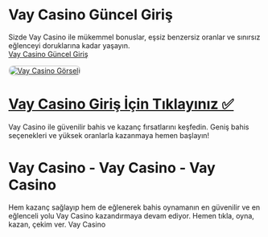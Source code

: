 # Vay Casino Güncel Giriş
Sizde Vay Casino ile mükemmel bonuslar, eşsiz benzersiz oranlar ve sınırsız eğlenceyi doruklarına kadar yaşayın.  
<a href="https://t2m.io/2284401" title="Vay Casino Güncel Giriş">Vay Casino Güncel Giriş</a>  

<a href="https://t2m.io/2284401">  
    <img src="https://i.ibb.co/gtF7ptH/photo-2025-01-13-14-27-16.jpg" alt="Vay Casino Görseli" style="max-width: 100%; border: 2px solid #ddd; border-radius: 10px;">  
</a>  

# <a href="https://t2m.io/2284401">Vay Casino Giriş İçin Tıklayınız ✅</a>  
Vay Casino ile güvenilir bahis ve kazanç fırsatlarını keşfedin. Geniş bahis seçenekleri ve yüksek oranlarla kazanmaya hemen başlayın!  

# Vay Casino - Vay Casino - Vay Casino  
Hem kazanç sağlayıp hem de eğlenerek bahis oynamanın en güvenilir ve en eğlenceli yolu Vay Casino kazandırmaya devam ediyor. Hemen tıkla, oyna, kazan, çekim ver. Vay Casino
